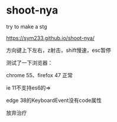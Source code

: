 # shoot-nya
try to make a stg

https://sym233.github.io/shoot-nya/

方向键上下左右，z射击，shift慢速，esc暂停

测试了一下浏览器：

chrome 55、firefox 47 正常

ie 11不支持es6的=>

edge 38的KeyboardEvent没有code属性

放弃治疗
